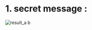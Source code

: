 # 1. secret message :
![result_a b](https://user-images.githubusercontent.com/83409092/179064233-c489655d-7195-474d-b2ad-fca823b7f231.jpg)

